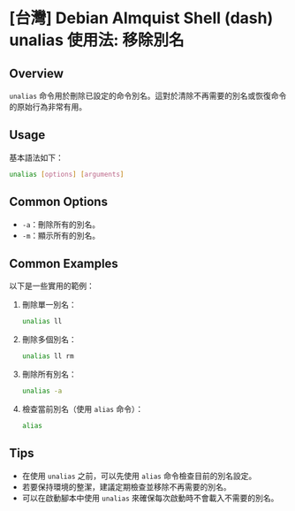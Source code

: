# [台灣] Debian Almquist Shell (dash) unalias 使用法: 移除別名

## Overview
`unalias` 命令用於刪除已設定的命令別名。這對於清除不再需要的別名或恢復命令的原始行為非常有用。

## Usage
基本語法如下：
```sh
unalias [options] [arguments]
```

## Common Options
- `-a`：刪除所有的別名。
- `-m`：顯示所有的別名。

## Common Examples
以下是一些實用的範例：

1. 刪除單一別名：
   ```sh
   unalias ll
   ```

2. 刪除多個別名：
   ```sh
   unalias ll rm
   ```

3. 刪除所有別名：
   ```sh
   unalias -a
   ```

4. 檢查當前別名（使用 `alias` 命令）：
   ```sh
   alias
   ```

## Tips
- 在使用 `unalias` 之前，可以先使用 `alias` 命令檢查目前的別名設定。
- 若要保持環境的整潔，建議定期檢查並移除不再需要的別名。
- 可以在啟動腳本中使用 `unalias` 來確保每次啟動時不會載入不需要的別名。